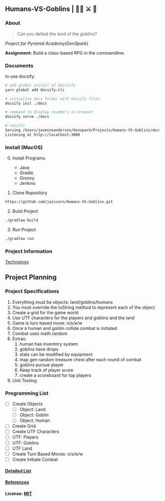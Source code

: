 ## Humans-VS-Goblins | 🥷🏿 ⚔️ 👺

### About
> Can you defeat the land of the goblins? 

*Project for Pyramid Academy(GenSpark)*

**Assignment:** Build a class-based RPG in the commandline.

### Documents
to use docsify:
```bash
# add global install of docisify
yarn global add docsify-cli 

# initialize docs folder with docsify files
docsify init ./docs
```
```bash
# command to display readme's in browser
docsify serve ./docs

# results
Serving /Users/jasmineanderson/Genspark/Projects/Humans-VS-Goblins/docs now.
Listening at http://localhost:3000
```

<!-- ### Features -->

### Install (MacOS)
0. Install Programs
   * Java 
   * Gradle
   * Groovy
   * Jenkins


1. Clone Repository
```bash
https://github.com/jazicorn/Humans-VS-Goblins.git
```
2. Build Project
```bash
./gradlew build
```
3. Run Project
```bash
./gradlew run
```

### Project Information
[Technology](docs/Technology.md)

## Project Planning

### Project Specifications
1. Everything must be objects: land/goblins/humans
2. You must override the toString method to represent each of the object
3. Create a grid for the game world
4. Use UTF characters for the players and goblins and the land
5. Game is turn based move: n/s/e/w
6. Once a human and goblin collide combat is initiated
7. Combat uses math.random
8. Extras:
    1. human has inventory system
    2. goblins have drops
    3. stats can be modified by equipment
    4. map gen random treasure chest after each round of combat
    5. goblins pursue player
    6. Keep track of player score
    7. create a scoreboard for top players
9. Unit Testing

### Programming List
- [ ] Create Objects
    - [ ] Object: Land
    - [ ] Object: Goblin
    - [ ] Object: Human
- [ ] Create Grid
- [ ] Create UTF Characters
- [ ] UTF: Players
- [ ] UTF: Goblins
- [ ] UTF Land
- [ ] Create Turn Based Moves: n/s/e/w
- [ ] Create Initiate Combat

#### [Detailed List](docs/Details.md)

#### [References](docs/References.md)

#### License: [MIT](https://choosealicense.com/licenses/mit/)
